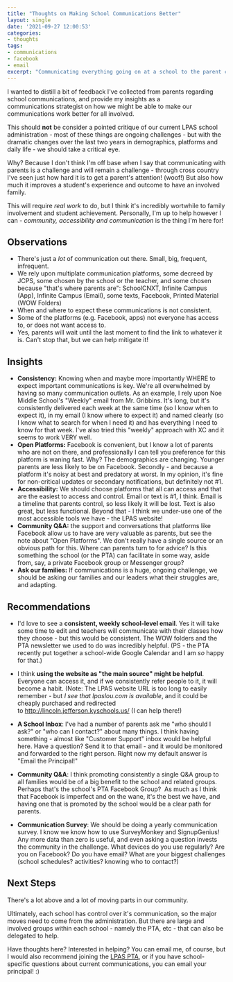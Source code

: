 ```yaml
---
title: "Thoughts on Making School Communications Better"
layout: single
date: '2021-09-27 12:00:53'
categories:
- thoughts
tags:
- communications
- facebook
- email 
excerpt: "Communicating everything going on at a school to the parent community is a challenge. Where are we now, and how can we make it better?"
---
```


I wanted to distill a bit of feedback I've collected from parents regarding school communications, and provide my insights as a communications strategist on how we might be able to make our communications work better for all involved. 

This should **not** be consider a pointed critique of our current LPAS school administration - most of these things are ongoing challenges - but with the dramatic changes over the last two years in demographics, platforms and daily life - we should take a critical eye.

Why? Because I don't think I'm off base when I say that communicating with parents is a challenge and will remain a challenge - through cross country I've seen just how hard it is to get a parent's attention! (woof!) But also how much it improves a student's experience and outcome to have an involved family. 

This will require *real work* to do, but I think it's incredibly wortwhile to family involvement and student achievement. Personally, I'm up to help however I can - _community, accessibility and communication_ is the thing I'm here for!

## Observations ##

* There's just a _lot_ of communication out there. Small, big, frequent, infrequent.
* We rely upon multiplate communication platforms, some decreed by JCPS, some chosen by the school or the teacher, and some chosen because "that's where parents are": SchoolCNXT, Infinite Campus (App), Infinite Campus (Email), some texts, Facebook, Printed Material (WOW Folders)
* When and where to expect these communications is not consistent.
* Some of the platforms (e.g. Facebook, apps) not everyone has access to, or does not want access to.
* Yes, parents will wait until the last moment to find the link to whatever it is. Can't stop that, but we can help mitigate it!

## Insights ##

- **Consistency:** Knowing when and maybe more importantly WHERE to expect important communications is key. We're all overwhelmed by having so many communication outlets. As an example, I rely upon Noe Middle School's "Weekly" email from Mr. Gribbins. It's long, but it's consistently delivered each week at the same time (so I know when to expect it), in my email (I know where to expect it) and named clearly (so I know what to search for when I need it) and has everything I need to know for that week. I've also tried this "weekly" approach with XC and it seems to work VERY well.
- **Open Platforms:** Facebook is convenient, but I know a lot of parents who are not on there, and professionally I can tell you preference for this platform is waning fast. Why? The demographics are changing. Younger parents are less likely to be on Facebook. Secondly - and because a platform it's noisy at best and predatory at worst. In my opinion, it's fine for non-critical updates or secondary notifications, but definitely not #1.
- **Accessibility:** We should choose platforms that all can access and that are the easiest to access and control. Email or text is #1, I think. Email is a timeline that parents control, so less likely it will be lost. Text is also great, but less functional. Beyond that - I think we under-use one of the most accessible tools we have - the LPAS website!
- **Community Q&A:** the support and conversations that platforms like Facebook allow us to have are very valuable as parents, but see the note about "Open Platforms". We don't really have a single source or an obvious path for this. Where can parents turn to for advice? Is this something the school (or the PTA) can facilitate in some way, aside from, say, a private Facebook group or Messenger group? 
- **Ask our families:** If communications is a huge, ongoing challenge, we should be asking our families and our leaders what their struggles are, and adapting.

## Recommendations ##

- I'd love to see a **consistent, weekly school-level email**. Yes it will take some time to edit and teachers will communicate with their classes how they choose - but this would be consistent. The WOW folders and the PTA newsletter we used to do was incredibly helpful. (PS - the PTA recently put together a school-wide Google Calendar and I am _so_ happy for that.)

- I think **using the website as "the main source" might be helpful**. Everyone can access it, and if we consistently refer people to it, it will become a habit. (Note: The LPAS website URL is too long to easily remember - but *I see that lpaslou.com is available*, and it could be cheaply purchased and redirected to http://lincoln.jefferson.kyschools.us/ (I can help there!)

- **A School Inbox**: I've had a number of parents ask me "who should I ask?" or "who can I contact?" about many things. I think having something - almost like "Customer Support" inbox would be helpful here. Have a question? Send it to that email - and it would be monitored and forwarded to the right person. Right now my default answer is "Email the Principal!"

- **Community Q&A**: I think promoting consistently a single Q&A group to all families would be of a big benefit to the school and related groups. Perhaps that's the school's PTA Facebook Group?  As much as I think that Facebook is imperfect and on the wane, it's the best we have, and having one that is promoted by the school would be a clear path for parents.

- **Communication Survey**: We should be doing a yearly communication survey. I know we know how to use SurveyMonkey and SignupGenius! Any more data than zero is useful, and even asking a question invests the community in the challenge. What devices do you use regularly? Are you on Facebook? Do you have email? What are your biggest challenges (school schedules? activities? knowing who to contact?)

## Next Steps ##

There's a lot above and a lot of moving parts in our community. 

Ultimately, each school has control over it's communication, so the major moves need to come from the administration. But there are large and involved groups within each school - namely the PTA, etc - that can also be delegated to help.

Have thoughts here? Interested in helping? You can email me, of course, but I would also recommend joining the [LPAS PTA](https://sites.google.com/view/lpaspta/home?authuser=0), or if you have school-specific questions about current communications, you can email your principal! :) 